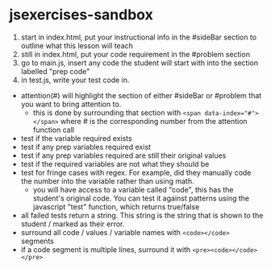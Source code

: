 # jsexercises-sandbox

1. start in index.html, put your instructional info in the #sideBar section to outline what this lesson will teach
1. still in index.html, put your code requirement in the #problem section
1. go to main.js, insert any code the student will start with into the section labelled "prep code"
1. in test.js, write your test code in.
  - attention(#) will highlight the section of either #sideBar or #problem that you want to bring attention to.
    - this is done by surrounding that section with ```<span data-index="#">  </span>``` where # is the corresponding number from the attention function call
  - test if the variable required exists
  - test if any prep variables required exist
  - test if any prep variables required are still their original values
  - test if the required variables are not what they should be
  - test for fringe cases with regex.  For example, did they manually code the number into the variable rather than using math.
    - you will have access to a variable called "code", this has the student's original code.  You can test it against patterns using the javascript "test" function, which returns true/false
  - all failed tests return a string.  This string is the string that is shown to the student / marked as their error.
  - surround all code / values / variable names with ```<code></code>``` segments
  - if a code segment is multiple lines, surround it with ```<pre><code></code></pre>```
